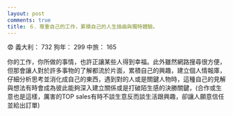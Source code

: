 ```yaml
---
layout: post
comments: true
title: ６．尊重自己的工作，累積自己的人生插曲與獨特體驗。
---
```


:fearful: 義大利： 732 狗年： 299 中旅： 165


你的工作，你所做的事情，也許正讓某些人得到幸福。此外雖然網路搜尋很方便，但那會讓人對於許多事物的了解都流於片面，累積自己的興趣，建立個人情報庫，仔細分析思考並消化成自己的東西，遇到對的人或是關鍵人物時，這種自己的見解與想法有時會成為彼此能夠深入建立關係或是打破陌生感的決勝關鍵，(合作或生意也是這樣，厲害的TOP sales有時不談生意反而談生活跟興趣，卻讓人願意信任並給出訂單)
